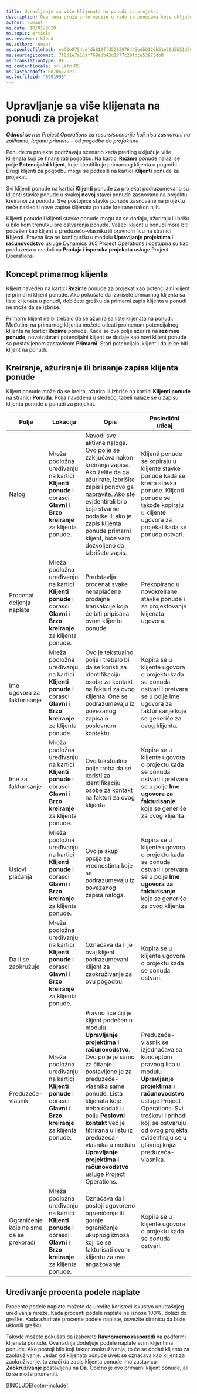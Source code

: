 ```yaml
---
title: Upravljanje sa više klijenata na ponudi za projekat
description: Ova tema pruža informacije o radu sa ponudama koje uključuju više klijenata koji će finansirati projekat.
author: rumant
ms.date: 10/01/2020
ms.topic: article
ms.reviewer: kfend
ms.author: rumant
ms.openlocfilehash: eef3e8754cdfdb810ffd5283976445edbb126b51e20d5b51d603d2ba9e2c02c9
ms.sourcegitcommit: 7f8d1e7a16af769adb43d1877c28fdce53975db8
ms.translationtype: HT
ms.contentlocale: sr-Latn-RS
ms.lasthandoff: 08/06/2021
ms.locfileid: "6991998"
---
```

# <a name="manage-multiple-customers-on-a-project-quote"></a>Upravljanje sa više klijenata na ponudi za projekat

_**Odnosi se na:** Project Operations za resurs/scenarije koji nisu zasnovani na zalihama, laganu primenu – od pogodbe do profakture_

Ponude za projekte podržavaju scenario kada predlog uključuje više klijenata koji će finansirati pogodbu. Na kartici **Rezime** ponude nalazi se polje **Potencijalni klijent**, koje identifikuje primarnog klijenta u pogodbi. Drugi klijenti za pogodbu mogu se podesiti na kartici **Klijenti** ponude za projekat.

Svi klijenti ponude na kartici **Klijenti** ponude za projekat podrazumevano su klijenti stavke ponude u svakoj **novoj** stavci ponude zasnovane na projektu kreiranoj za ponudu. Sve postojeće stavke ponude zasnovane na projektu neće naslediti nove zapise klijenata ponude kreirane nakon njih.

Klijenti ponude i klijenti stavke ponude mogu da se dodaju, ažuriraju ili brišu u bilo kom trenutku pre ostvarenja ponude. Važeći klijent u ponudi mora biti podešen kao klijent u preduzeću-vlasniku ili pravnom licu na stranici **Klijenti**. Pravna lica se konfigurišu u modulu **Upravljanje projektima i računovodstvo** usluge Dynamics 365 Project Operations i dostupna su kao preduzeća u modulima **Prodaja i isporuka projekata** usluge Project Operations.

## <a name="concept-of-a-primary-customer"></a>Koncept primarnog klijenta

Klijent naveden na kartici **Rezime** ponude za projekat kao potencijalni klijent je primarni klijent ponude. Ako pokušate da izbrišete primarnog klijenta sa liste klijenata u ponudi, dobićete grešku da primarni zapis klijenta u ponudi ne može da se izbriše.

Primarni klijent ne bi trebalo da se ažurira sa liste klijenata na ponudi. Međutim, na primarnog klijenta možete uticati promenom potencijalnog klijenta na kartici **Rezime** ponude. Kada se ovo polje ažurira na **rezimeu ponude**, novoizabrani potencijalni klijent se dodaje kao novi klijent ponude sa postavljenom zastavicom **Primarni**. Stari potencijalni klijent i dalje će biti klijent na ponudi.

## <a name="create-update-or-delete-a-quote-customer-record"></a>Kreiranje, ažuriranje ili brisanje zapisa klijenta ponude

Klijent ponude može da se kreira, ažurira ili izbriše na kartici **Klijenti ponude** na stranici **Ponuda**. Polja navedena u sledećoj tabeli nalaze se u zapisu klijenta ponude u ponudi za projekat.

| **Polje** | **Lokacija** | **Opis** | **Posledični uticaj** |
| --- | --- | --- | --- |
| Nalog | Mreža podložna uređivanju na kartici **Klijenti ponude** i obrasci **Glavni** i **Brzo kreiranje** za klijenta ponude. | Navodi sve aktivne naloge. Ovo polje se zaključava nakon kreiranja zapisa. Ako želite da ga ažurirate, izbrišite zapis i ponovo ga napravite. Ako ste evidentirali bilo koje stvarne podatke ili ako je zapis klijenta ponude primarni klijent, biće vam dozvoljeno da izbrišete zapis. | Klijenti ponude se kopiraju u klijente stavke ponude kada se kreira stavka ponude. Klijenti ponude se takođe kopiraju u klijente ugovora za projekat kada se ponuda ostvari. |
| Procenat deljenja naplate | Mreža podložna uređivanju na kartici **Klijenti ponude** i obrasci **Glavni** i **Brzo kreiranje** za klijenta ponude. | Predstavlja procenat svake nenaplaćene prodajne transakcije koja će biti pripisana ovom klijentu ponude. | Prekopirano u novokreirane stavke ponude i za projektovanje klijenata ugovora. |
| Ime ugovora za fakturisanje | Mreža podložna uređivanju na kartici **Klijenti ponude** i obrasci **Glavni** i **Brzo kreiranje** za klijenta ponude. | Ovo je tekstualno polje i trebalo bi da se koristi za identifikaciju osobe za kontakt na fakturi za ovog klijenta. One se podrazumevaju iz povezanog zapisa o poslovnom kontaktu | Kopira se u klijente ugovora o projektu kada se ponuda ostvari i pretvara se u polje Ime ugovora za fakturisanje koje se generiše za ovog klijenta. |
| Ime za fakturisanje | Mreža podložna uređivanju na kartici **Klijenti ponude** i obrasci **Glavni** i **Brzo kreiranje** za klijenta ponude. | Ovo tekstualno polje treba da se koristi za identifikaciju osobe za kontakt na fakturi za ovog klijenta. | Kopira se u klijente ugovora o projektu kada se ponuda ostvari i pretvara se u polje **Ime ugovora za fakturisanje** koje se generiše za ovog klijenta. |
| Uslovi plaćanja | Mreža podložna uređivanju na kartici **Klijenti ponude** i obrasci **Glavni** i **Brzo kreiranje** za klijenta ponude. | Ovo je skup opcija sa vrednostima koje se podrazumevaju iz povezanog zapisa naloga. | Kopira se u klijente ugovora o projektu kada se ponuda ostvari i pretvara se u polje **Ime ugovora za fakturisanje** koje se generiše za ovog klijenta. |
| Da li se zaokružuje | Mreža podložna uređivanju na kartici **Klijenti ponude** i obrasci **Glavni** i **Brzo kreiranje** za klijenta ponude. | Označava da li je ovaj klijent podrazumevani klijent za zaokruživanje za ovu pogodbu. | Kopira se u klijente ugovora o projektu kada se ponuda ostvari. |
| Preduzeće-vlasnik | Mreža podložna uređivanju na kartici **Klijenti ponude** i obrasci **Glavni** i **Brzo kreiranje** za klijenta ponude. | Pravno lice čiji je klijent podešen u modulu **Upravljanje projektima i računovodstvo**. Ovo polje je samo za čitanje i postavljeno je za preduzeće-vlasnika same ponude. Lista klijenata koje treba dodati u polju **Poslovni kontakt** već je filtrirana u listu iz preduzeća-vlasnika u modulu **Upravljanje projektima i računovodstvo** usluge Project Operations. | Preduzeće-vlasnik se izjednačava sa konceptom pravnog lica u modulu **Upravljanje projektima i računovodstvo** usluge Project Operations. Svi troškovi i prihodi koji se ostvaruju od ovog projekta evidentiraju se u glavnoj knjizi preduzeća-vlasnika. |
| Ograničenje koje ne sme da se prekorači | Mreža podložna uređivanju na kartici **Klijenti ponude** i obrasci **Glavni** i **Brzo kreiranje** za klijenta ponude. | Označava da li postoji ugovoreno ograničenje ili gornje ograničenje ukupnog iznosa koji će se fakturisati ovom klijentu za ovo angažovanje. | Kopira se u klijente ugovora o projektu kada se ponuda ostvari. |

## <a name="editing-billing-split-percentages"></a>Uređivanje procenta podele naplate

Procente podele naplate možete da uredite koristeći iskustvo unutrašnjeg uređivanja mreže. Kada procenti podele naplate ne iznose 100%, dolazi do greške. Kada ažurirate procente podele naplate, osvežite stranicu da biste uklonili grešku.

Takođe možete pokušati da izaberete **Ravnomerno rasporedi** na podformi klijenata ponude. Ova radnja dodeljuje podele naplate svim klijentima ponude. Ako postoji bilo koji faktor zaokruživanja, to će se dodati klijentu za zaokruživanje. Jedan od klijenata ponude uvek se označava kao klijent za zaokruživanje. to znači da zapis klijenta ponude ima zastavicu **Zaokruživanje** postavljenu na **Da**. Obično je ovo primarni klijent ponude, ali to se može promeniti.


[!INCLUDE[footer-include](../includes/footer-banner.md)]